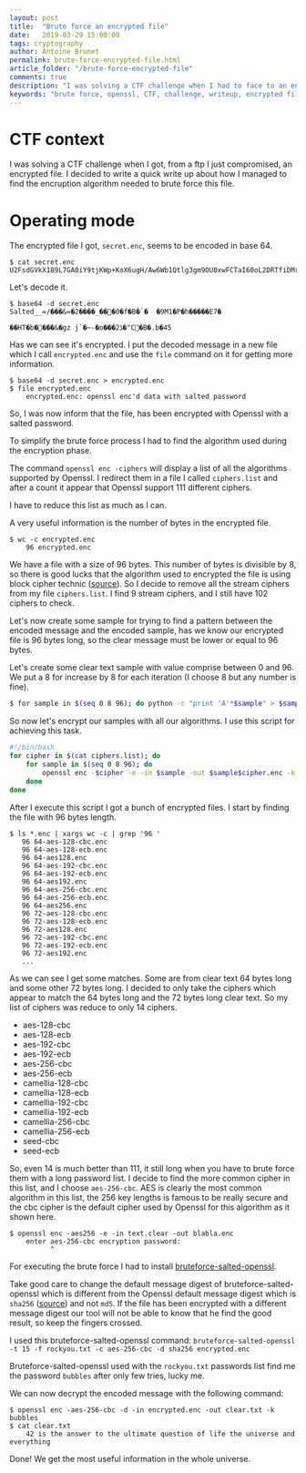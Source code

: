 ```yaml
---
layout: post
title:  "Brute force an encrypted file"
date:   2019-03-29 15:00:00
tags: cryptography
author: Antoine Brunet
permalink: brute-force-encrypted-file.html
article_folder: "/brute-force-encrypted-file"
comments: true
description: "I was solving a CTF challenge when I had to face to an encrypted file, and I had to brute force it, this article is a quick write up of my process"
keywords: "brute force, openssl, CTF, challenge, writeup, encrypted file, cryptography"
---
```


# CTF context

I was solving a CTF challenge when I got, from a ftp I just compromised, an encrypted file.
I decided to write a quick write up about how I managed to find the encruption algorithm needed to brute force this file.

# Operating mode

The encrypted file I got, `secret.enc`, seems to be encoded in base 64.

```
$ cat secret.enc
U2FsdGVkX189L7GA0iY9tjKWp+KoX6ugH/Aw6Wb1Qtlg3gm9OU0xwFCTaI60oL2DRTfiDMroSFTRYgD7Bor+8Ca/Z3ogamDQfi2RyZLOwLsy2oj7IkMZf7lCqS5izjQ1
```

Let's decode it.

```
$ base64 -d secret.enc
Salted__=/���&=�2����_���0�f�B�`�	�9M1�P�h�����E7�
                                                        ��HT�b����&�gz j`�~-�ɒ���2ڈ�"C�B�.b�45
```

Has we can see it's encrypted. I put the decoded message in a new file which I call `encrypted.enc` and use the `file` command on it for getting more information.

```
$ base64 -d secret.enc > encrypted.enc
$ file encrypted.enc
    encrypted.enc: openssl enc'd data with salted password
```

So, I was now inform that the file, has been encrypted with Openssl with a salted password.

To simplify the brute force process I had to find the algorithm used during the encryption phase.

The command `openssl enc -ciphers` will display a list of all the algorithms supported by Openssl.
I redirect them in a file I called `ciphers.list` and after a count it appear that Openssl support 111 different ciphers.

I have to reduce this list as much as I can.

A very useful information is the number of bytes in the encrypted file.

```
$ wc -c encrypted.enc
    96 encrypted.enc
```

We have a file with a size of 96 bytes. This number of bytes is divisible by 8, so there is good lucks that the algorithm used to encrypted the file is using block cipher technic ([source](https://en.wikipedia.org/wiki/Block_size_(cryptography))). So I decide to remove all the stream ciphers from my file `ciphers.list`. I find 9 stream ciphers, and I still have 102 ciphers to check.

Let's now create some sample for trying to find a pattern between the encoded message and the encoded sample, has we know our encrypted file is 96 bytes long, so the clear message must be lower or equal to 96 bytes.

Let's create some clear text sample with value comprise between 0 and 96.
We put a 8 for increase by 8 for each iteration (I choose 8 but any number is fine).

```sh
$ for sample in $(seq 0 8 96); do python -c "print 'A'*$sample" > $sample; done
```

So now let's encrypt our samples with all our algorithms.
I use this script for achieving this task.

```sh
#!/bin/bash
for cipher in $(cat ciphers.list); do
    for sample in $(seq 0 8 96); do
        openssl enc -$cipher -e -in $sample -out $sample$cipher.enc -k whyDudewhy
    done
done
```

After I execute this script I got a bunch of encrypted files.
I start by finding the file with 96 bytes length.

```
$ ls *.enc | xargs wc -c | grep '96 '
   96 64-aes-128-cbc.enc
   96 64-aes-128-ecb.enc
   96 64-aes128.enc
   96 64-aes-192-cbc.enc
   96 64-aes-192-ecb.enc
   96 64-aes192.enc
   96 64-aes-256-cbc.enc
   96 64-aes-256-ecb.enc
   96 64-aes256.enc
   96 72-aes-128-cbc.enc
   96 72-aes-128-ecb.enc
   96 72-aes128.enc
   96 72-aes-192-cbc.enc
   96 72-aes-192-ecb.enc
   96 72-aes192.enc
   ...
```

As we can see I get some matches. Some are from clear text 64 bytes long and some other 72 bytes long.
I decided to only take the ciphers which appear to match the 64 bytes long and the 72 bytes long clear text.
So my list of ciphers was reduce to only 14 ciphers.

- aes-128-cbc
- aes-128-ecb
- aes-192-cbc
- aes-192-ecb
- aes-256-cbc
- aes-256-ecb
- camellia-128-cbc
- camellia-128-ecb
- camellia-192-cbc
- camellia-192-ecb
- camellia-256-cbc
- camellia-256-ecb
- seed-cbc
- seed-ecb

So, even 14 is much better than 111, it still long when you have to brute force them with a long password list.
I decide to find the more common cipher in this list, and I choose `aes-256-cbc`. AES is clearly the most common algorithm in this list, the 256 key lengths is famous to be really secure and the cbc cipher is the default cipher used by Openssl for this algorithm as it shown here.

```
$ openssl enc -aes256 -e -in text.clear -out blabla.enc
    enter aes-256-cbc encryption password:
          ^
```

For executing the brute force I had to install [bruteforce-salted-openssl](https://github.com/glv2/bruteforce-salted-openssl).

Take good care to change the default message digest of bruteforce-salted-openssl which is different from the Openssl default message digest which is `sha256` ([source](https://www.openssl.org/docs/man1.1.1/man1/dgst.html)) and not `md5`. If the file has been encrypted with a different message digest our tool will not be able to know that he find the good result, so keep the fingers crossed.

I used this bruteforce-salted-openssl command: `bruteforce-salted-openssl -t 15 -f rockyou.txt -c aes-256-cbc -d sha256 encrypted.enc`

Bruteforce-salted-openssl used with the `rockyou.txt` passwords list find me the password `bubbles` after only few tries, lucky me.

We can now decrypt the encoded message with the following command:

```
$ openssl enc -aes-256-cbc -d -in encrypted.enc -out clear.txt -k bubbles
$ cat clear.txt
    42 is the answer to the ultimate question of life the universe and everything
```

Done! We get the most useful information in the whole universe.
